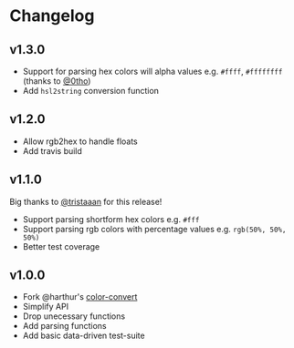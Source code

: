 # Changelog

## v1.3.0

* Support for parsing hex colors will alpha values e.g. `#ffff`, `#ffffffff` (thanks to [@0tho](https://github.com/0tho))
* Add `hsl2string` conversion function

## v1.2.0

* Allow rgb2hex to handle floats
* Add travis build


## v1.1.0

Big thanks to [@tristaaan](https://github.com/tristaaan) for this release!

* Support parsing shortform hex colors e.g. `#fff`
* Support parsing rgb colors with percentage values e.g. `rgb(50%, 50%, 50%)`
* Better test coverage

## v1.0.0

* Fork @harthur's [color-convert](https://github.com/harthur/color-convert)
* Simplify API
* Drop unecessary functions
* Add parsing functions
* Add basic data-driven test-suite